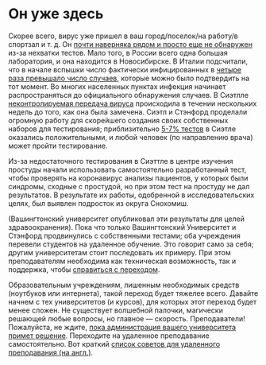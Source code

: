 # Он уже здесь

Скорее всего, вирус уже пришел в ваш город/поселок/на работу/в спортзал и т. д. Он [почти наверняка рядом и просто еще не обнаружен](https://twitter.com/balajis/status/1234879748083503105) из-за нехватки тестов. Мало того, в России всего одна большая лаборатория, и она находится в Новосибирске. В Италии подсчитали, что в начале вспышки число фактически инфицированных в [четыре раза превышало число случаев](https://twitter.com/AdamJKucharski/status/1236004937529798659), которые можно было подтвердить на тот момент. Во многих населенных пунктах инфекция начинает распространяться до официального обнаружения случаев.
В Сиэтлле [неконтролируемая передача вируса](https://twitter.com/trvrb/status/1236096904678633472) происходила в течении нескольких недель до того, как она была замечена. Сиэтл и Стэнфорд проделали огромную работу для скорейшего создания своих собственных наборов для тестирования; приблизительно [5-7% тестов](https://twitter.com/UWVirology/status/1236017803162873856) в Сиэтле оказались положительными, и любой человек (по направлению врача) может пройти тестирование.

Из-за недостаточного тестирования в Сиэттле в центре изучения простуды начали использовать самостоятельно разработанный тест, чтобы проверять на коронавирус анализы пациентов, у которых были синдромы, сходные с простудой, но при этом тест на простуду не дал результатов. В результате их работы, одобренной в исследовательских целях, был выявлен подросток из округа Снохомиш.

(Вашингтонский университет опубликовал эти результаты для целей здравоохранения). Пока что только Вашингтонский Университет и Стэнфорд продвинулись с собственными тестами; оба учреждения перевели студентов на удаленное обучение. Это говорит само за себя; другим университетам стоит последовать их примеру. При этом преподавателям необходима как техническая возможность, так и поддержка, чтобы [справиться с переходом](https://twitter.com/ryanaboyd/status/1236009378295103488).

Образовательным учреждениям, лишенным необходимых средств (ноутбуков или интернета), такой переход будет тяжелее всего. Давайте начнем с тех университетов (и курсов), для которых этот переход будет менее сложен. Не существует волшебной палочки, магически решающей любые вопросы, но главное — скорость. Преподаватели! Пожалуйста, не ждите, [пока администрация вашего университета примет решение](https://www.insidehighered.com/news/2020/03/06/roundup-weeks-news-about-colleges-and-coronavirus?utm_content=buffera0fc5&utm_medium=social&utm_source=linkedin&utm_campaign=IHEbuffer). Переходите на удаленное преподавание самостоятельно. Вот краткий [список советов для удаленного преподавания (на англ.)](https://docs.google.com/document/d/1QR7IEgdisO6JtmELs07uUsSSu2Yox86GJY9wGV6mBjA/edit#).

